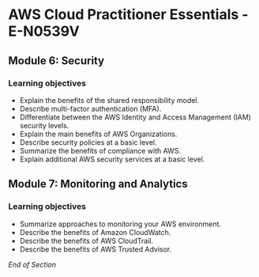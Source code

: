 # AWS Cloud Practitioner Essentials - E-N0539V

## Module 6: Security

### Learning objectives
* Explain the benefits of the shared responsibility model.
* Describe multi-factor authentication (MFA).
* Differentiate between the AWS Identity and Access Management (IAM) security levels.
* Explain the main benefits of AWS Organizations.
* Describe security policies at a basic level.
* Summarize the benefits of compliance with AWS.
* Explain additional AWS security services at a basic level.

## Module 7: Monitoring and Analytics

### Learning objectives
* Summarize approaches to monitoring your AWS environment.
* Describe the benefits of Amazon CloudWatch.
* Describe the benefits of AWS CloudTrail.
* Describe the benefits of AWS Trusted Advisor.

*End of Section*
